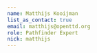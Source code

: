 ```yaml
---
name: Matthijs Kooijman
list_as_contact: true
email: matthijs@openttd.org
role: Pathfinder Expert
nick: matthijs
---
```

